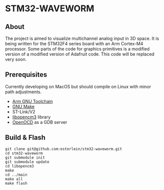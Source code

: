 # **STM32-WAVEWORM**

## About
The project is aimed to visualize multichannel analog input in 3D space.
It is being written for the STM32F4 series board with an Arm Cortex-M4 processor.
Some parts of the code for graphics primitives is a modified version of a modified version of Adafruit code.
This code will be replaced very soon.

## Prerequisites
Currently developing on MacOS but should compile on Linux with minor path adjustments.
* [Arm GNU Toolchain](https://developer.arm.com/Tools%20and%20Software/GNU%20Toolchain)
* [GNU Make](https://www.gnu.org/software/make/)
* ST-Link/V2
* [libopencm3](https://github.com/libopencm3/libopencm3) library
* [OpenOCD](https://openocd.org/) as a GDB server

## Build & Flash
```
git clone git@github.com:esterlein/stm32-waveworm.git
cd stm32-waveworm
git submodule init
git submodule update
cd libopencm3
make
cd ../main
make all
make flash
```
